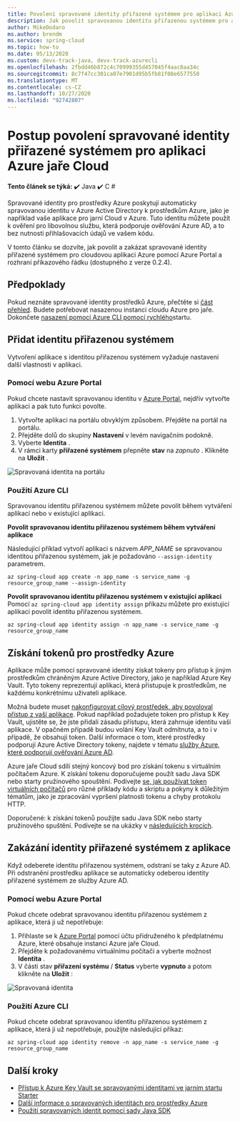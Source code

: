 ```yaml
---
title: Povolení spravované identity přiřazené systémem pro aplikaci Azure Spring Cloud
description: Jak povolit spravovanou identitu přiřazenou systémem pro aplikaci.
author: MikeDodaro
ms.author: brendm
ms.service: spring-cloud
ms.topic: how-to
ms.date: 05/13/2020
ms.custom: devx-track-java, devx-track-azurecli
ms.openlocfilehash: 2fbdd46b872c4c70999355d457045f4aac8aa34c
ms.sourcegitcommit: 8c7f47cc301ca07e7901d95b5fb81f08e6577550
ms.translationtype: MT
ms.contentlocale: cs-CZ
ms.lasthandoff: 10/27/2020
ms.locfileid: "92742807"
---
```

# <a name="how-to-enable-system-assigned-managed-identity-for-azure-spring-cloud-application"></a>Postup povolení spravované identity přiřazené systémem pro aplikaci Azure jaře Cloud

**Tento článek se týká:** ✔️ Java ✔️ C #

Spravované identity pro prostředky Azure poskytují automaticky spravovanou identitu v Azure Active Directory k prostředkům Azure, jako je například vaše aplikace pro jarní Cloud v Azure. Tuto identitu můžete použít k ověření pro libovolnou službu, která podporuje ověřování Azure AD, a to bez nutnosti přihlašovacích údajů ve vašem kódu.

V tomto článku se dozvíte, jak povolit a zakázat spravované identity přiřazené systémem pro cloudovou aplikaci Azure pomocí Azure Portal a rozhraní příkazového řádku (dostupného z verze 0.2.4).

## <a name="prerequisites"></a>Předpoklady
Pokud neznáte spravované identity prostředků Azure, přečtěte si [část přehled](../active-directory/managed-identities-azure-resources/overview.md).
Budete potřebovat nasazenou instanci cloudu Azure pro jaře. Dokončete [nasazení pomocí Azure CLI pomocí rychlého](spring-cloud-quickstart.md)startu.

## <a name="add-a-system-assigned-identity"></a>Přidat identitu přiřazenou systémem
Vytvoření aplikace s identitou přiřazenou systémem vyžaduje nastavení další vlastnosti v aplikaci.

### <a name="using-azure-portal"></a>Pomocí webu Azure Portal
Pokud chcete nastavit spravovanou identitu v [Azure Portal](https://portal.azure.com/), nejdřív vytvořte aplikaci a pak tuto funkci povolte.

1. Vytvořte aplikaci na portálu obvyklým způsobem. Přejděte na portál na portálu.
2. Přejděte dolů do skupiny **Nastavení** v levém navigačním podokně.
3. Vyberte **Identita** .
4. V rámci karty **přiřazené systémem** přepněte **stav** na *zapnuto* . Klikněte na **Uložit** .

 ![Spravovaná identita na portálu](./media/spring-cloud-managed-identity/identity-1.png)

### <a name="using-azure-cli"></a>Použití Azure CLI
Spravovanou identitu přiřazenou systémem můžete povolit během vytváření aplikací nebo v existující aplikaci.

**Povolit spravovanou identitu přiřazenou systémem během vytváření aplikace**

Následující příklad vytvoří aplikaci s názvem *APP_NAME* se spravovanou identitou přiřazenou systémem, jak je požadováno `--assign-identity` parametrem.

```azurecli
az spring-cloud app create -n app_name -s service_name -g resource_group_name --assign-identity
```

**Povolit spravovanou identitu přiřazenou systémem v existující aplikaci** Pomocí `az spring-cloud app identity assign` příkazu můžete pro existující aplikaci povolit identitu přiřazenou systémem.

```azurecli
az spring-cloud app identity assign -n app_name -s service_name -g resource_group_name
```

## <a name="obtain-tokens-for-azure-resources"></a>Získání tokenů pro prostředky Azure
Aplikace může pomocí spravované identity získat tokeny pro přístup k jiným prostředkům chráněným Azure Active Directory, jako je například Azure Key Vault. Tyto tokeny reprezentují aplikaci, která přistupuje k prostředkům, ne každému konkrétnímu uživateli aplikace.

Možná budete muset [nakonfigurovat cílový prostředek, aby povoloval přístup z vaší aplikace](../active-directory/managed-identities-azure-resources/howto-assign-access-portal.md). Pokud například požadujete token pro přístup k Key Vault, ujistěte se, že jste přidali zásadu přístupu, která zahrnuje identitu vaší aplikace. V opačném případě budou volání Key Vault odmítnuta, a to i v případě, že obsahují token. Další informace o tom, které prostředky podporují Azure Active Directory tokeny, najdete v tématu [služby Azure, které podporují ověřování Azure AD](../active-directory/managed-identities-azure-resources/services-support-managed-identities.md#azure-services-that-support-azure-ad-authentication).

Azure jaře Cloud sdílí stejný koncový bod pro získání tokenu s virtuálním počítačem Azure. K získání tokenu doporučujeme použít sadu Java SDK nebo starty pružinového spouštění.  Podívejte [se, jak používat token virtuálních počítačů](../active-directory/managed-identities-azure-resources/how-to-use-vm-token.md) pro různé příklady kódu a skriptu a pokyny k důležitým tématům, jako je zpracování vypršení platnosti tokenu a chyby protokolu HTTP.

Doporučené: k získání tokenů použijte sadu Java SDK nebo starty pružinového spuštění.  Podívejte se na ukázky v [následujících krocích](#next-steps).

## <a name="disable-system-assigned-identity-from-an-app"></a>Zakázání identity přiřazené systémem z aplikace
Když odeberete identitu přiřazenou systémem, odstraní se taky z Azure AD. Při odstranění prostředku aplikace se automaticky odeberou identity přiřazené systémem ze služby Azure AD.

### <a name="using-azure-portal"></a>Pomocí webu Azure Portal
Pokud chcete odebrat spravovanou identitu přiřazenou systémem z aplikace, která ji už nepotřebuje:

1. Přihlaste se k [Azure Portal](https://portal.azure.com/) pomocí účtu přidruženého k předplatnému Azure, které obsahuje instanci Azure jaře Cloud.
1. Přejděte k požadovanému virtuálnímu počítači a vyberte možnost **Identita** .
1. V části stav **přiřazení systému** / **Status** vyberte **vypnuto** a potom klikněte na **Uložit** :

 ![Spravovaná identita](./media/spring-cloud-managed-identity/remove-identity.png)

### <a name="using-azure-cli"></a>Použití Azure CLI
Pokud chcete odebrat spravovanou identitu přiřazenou systémem z aplikace, která ji už nepotřebuje, použijte následující příkaz:
```azurecli
az spring-cloud app identity remove -n app_name -s service_name -g resource_group_name
```

## <a name="next-steps"></a>Další kroky

* [Přístup k Azure Key Vault se spravovanými identitami ve jarním startu Starter](https://github.com/Azure/azure-sdk-for-java/blob/master/sdk/spring/azure-spring-boot-starter-keyvault-secrets/README.md#use-msi--managed-identities)
* [Další informace o spravovaných identitách pro prostředky Azure](https://github.com/MicrosoftDocs/azure-docs/blob/master/articles/active-directory/managed-identities-azure-resources/overview.md)
* [Použití spravovaných identit pomocí sady Java SDK](https://github.com/Azure-Samples/Azure-Spring-Cloud-Samples)
